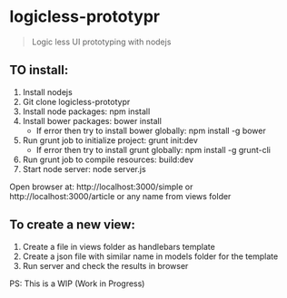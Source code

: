 logicless-prototypr
===================

> Logic less UI prototyping with nodejs


TO install:
----------

1. Install nodejs
2. Git clone logicless-prototypr
3. Install node packages:
    npm install
3. Install bower packages:
    bower install
    * If error then try to install bower globally:
    npm install -g bower
4. Run grunt job to initialize project:
    grunt init:dev
    * If error then try to install grunt globally:
    npm install -g grunt-cli
5. Run grunt job to compile resources:
    build:dev
6. Start node server:
   node server.js
   
Open browser at: http://localhost:3000/simple or http://localhost:3000/article or any name from views folder
  


To create a new view:
---------------------

1. Create a file in views folder as handlebars template
2. Create a json file with similar name in models folder for the template
3. Run server and check the results in browser
  
PS: This is a WIP (Work in Progress)
  
